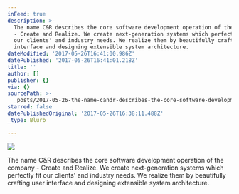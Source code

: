 ```yaml
---
inFeed: true
description: >-
  The name C&R describes the core software development operation of the company
  - Create and Realize. We create next-generation systems which perfectly fit
  our clients' and industry needs. We realize them by beautifully crafting user
  interface and designing extensible system architecture.
dateModified: '2017-05-26T16:41:00.986Z'
datePublished: '2017-05-26T16:41:01.218Z'
title: ''
author: []
publisher: {}
via: {}
sourcePath: >-
  _posts/2017-05-26-the-name-candr-describes-the-core-software-development-operati.md
starred: false
datePublishedOriginal: '2017-05-26T16:38:11.488Z'
_type: Blurb

---
```

![](https://the-grid-user-content.s3-us-west-2.amazonaws.com/34d28522-b255-4f05-b3e2-7beb5a2d6651.png)

The name C&R describes the core software development operation of the company - Create and Realize. We create next-generation systems which perfectly fit our clients' and industry needs. We realize them by beautifully crafting user interface and designing extensible system architecture.